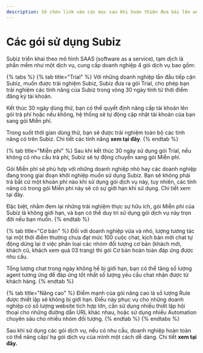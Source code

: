 ```yaml
---
description: Sẽ chèn link vào các mục sau khi hoàn thiện đưa bài lên web
---
```


# Các gói sử dụng Subiz

Subiz triển khai theo mô hình SAAS \(software as a service\), tạm dịch là phần mềm như một dịch vụ, cung cấp doanh nghiệp 4 gói dịch vụ bao gồm:

{% tabs %}
{% tab title="Trial" %}
Với những doanh nghiệp lần đầu tiếp cận Subiz, muốn được trải nghiệm Subiz, Subiz đưa ra gói Trial, cho phép bạn trải nghiệm các tính năng của Subiz trong vòng 30 ngày tính từ thời điểm đăng ký tài khoản.

Kết thúc 30 ngày dùng thử, bạn có thể quyết định nâng cấp tài khoản lên gói trả phí hoặc nếu không, hệ thống sẽ tự động cập nhật tài khoản của bạn sang gói Miễn phí.

Trong suốt thời gian dùng thử, bạn sẽ được trải nghiệm toàn bộ các tính năng có trên Subiz. Chi tiết các tính năng **xem tại đây**.
{% endtab %}

{% tab title="Miễn phí" %}
Sau khi kết thúc 30 ngày sử dụng gói Trial, nếu không có nhu cầu trả phí, Subiz sẽ tự động chuyển sang gói Miễn phí.

Gói Miễn phí sẽ phù hợp với những doanh nghiệp nhỏ hay các doanh nghiệp đang trong giai đoạn khởi nghiệp muốn sử dụng Subiz. Bạn sẽ không phải trả bất cứ một khoản phí nào khi sử dụng gói dịch vụ này, tuy nhiên, các tính năng có trong gói Miễn phí này sẽ có sự giới hạn khi sử dụng. Chi tiết xem tại đây.

Đặc biệt, nhằm đem lại những trải nghiệm thực sự hữu ích, gói Miễn phí của Subiz là không giới hạn, và bạn có thể duy trì sử dụng gói dịch vụ này trọn đời nếu bạn muốn.
{% endtab %}

{% tab title="Cơ bản" %}
Đối với doanh nghiệp vừa và nhỏ, lượng tương tác tại một thời điểm thường chưa đạt mức 100 cuộc chat, kịch bản mời chat tự động dừng lại ở việc phân loại các nhóm đối tượng cơ bản \(khách mới, khách cũ, khách xem quá 03 trang\) thì gói Cơ bản hoàn toàn đáp ứng được nhu cầu.

Tổng lượng chat trong ngày không hề bị giới hạn, bạn có thể tăng số lượng agent tương ứng để đáp ứng tốt nhất số lượng yêu cầu chat nhận được từ khách hàng.
{% endtab %}

{% tab title="Nâng cao" %}
Điểm mạnh của gói nâng cao là số lượng Rule được thiết lập sẽ không bị giới hạn. Điều này phục vụ cho những doanh nghiệp có số lượng website tích hợp lớn, cần sử dụng nhiều thiết lập hội thoại cho những đường dẫn URL khác nhau, hoặc sử dụng nhiều Automation chuyên sâu cho nhiều nhóm đối tượng.
{% endtab %}
{% endtabs %}

Sau khi sử dụng các gói dịch vụ, nếu có nhu cầu, doanh nghiệp hoàn toàn có thể nâng cấp/ hạ gói dịch vụ của mình một cách dễ dàng. Chi tiết **xem tại đây.**


